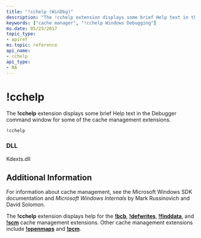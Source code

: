 ```yaml
---
title: "!cchelp (WinDbg)"
description: "The !cchelp extension displays some brief Help text in the Debugger command window for some of the cache management extensions."
keywords: ["cache manager", "!cchelp Windows Debugging"]
ms.date: 05/23/2017
topic_type:
- apiref
ms.topic: reference
api_name:
- cchelp
api_type:
- NA
---
```


# !cchelp


The **!cchelp** extension displays some brief Help text in the Debugger command window for some of the cache management extensions.

```dbgsyntax
!cchelp
```

### DLL

Kdexts.dll

 

## Additional Information

For information about cache management, see the Microsoft Windows SDK documentation and *Microsoft Windows Internals* by Mark Russinovich and David Solomon.

The **!cchelp** extension displays help for the [**!bcb**](-bcb.md), [**!defwrites**](-defwrites.md), [**!finddata**](-finddata.md), and [**!scm**](-scm.md) cache management extensions. Other cache management extensions include [**!openmaps**](-openmaps.md) and [**!pcm**](-pcm.md).

